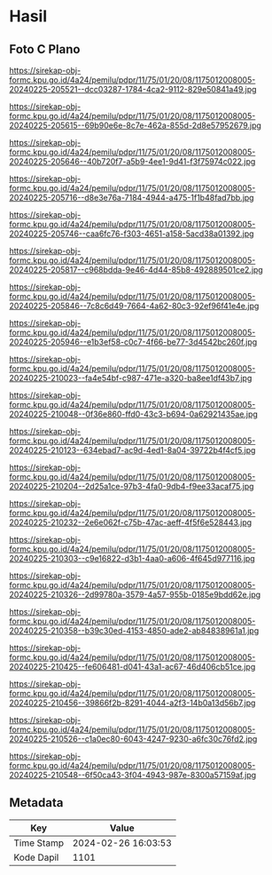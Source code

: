 # Hasil

## Foto C Plano

https://sirekap-obj-formc.kpu.go.id/4a24/pemilu/pdpr/11/75/01/20/08/1175012008005-20240225-205521--dcc03287-1784-4ca2-9112-829e50841a49.jpg

https://sirekap-obj-formc.kpu.go.id/4a24/pemilu/pdpr/11/75/01/20/08/1175012008005-20240225-205615--69b90e6e-8c7e-462a-855d-2d8e57952679.jpg

https://sirekap-obj-formc.kpu.go.id/4a24/pemilu/pdpr/11/75/01/20/08/1175012008005-20240225-205646--40b720f7-a5b9-4ee1-9d41-f3f75974c022.jpg

https://sirekap-obj-formc.kpu.go.id/4a24/pemilu/pdpr/11/75/01/20/08/1175012008005-20240225-205716--d8e3e76a-7184-4944-a475-1f1b48fad7bb.jpg

https://sirekap-obj-formc.kpu.go.id/4a24/pemilu/pdpr/11/75/01/20/08/1175012008005-20240225-205746--caa6fc76-f303-4651-a158-5acd38a01392.jpg

https://sirekap-obj-formc.kpu.go.id/4a24/pemilu/pdpr/11/75/01/20/08/1175012008005-20240225-205817--c968bdda-9e46-4d44-85b8-492889501ce2.jpg

https://sirekap-obj-formc.kpu.go.id/4a24/pemilu/pdpr/11/75/01/20/08/1175012008005-20240225-205846--7c8c6d49-7664-4a62-80c3-92ef96f41e4e.jpg

https://sirekap-obj-formc.kpu.go.id/4a24/pemilu/pdpr/11/75/01/20/08/1175012008005-20240225-205946--e1b3ef58-c0c7-4f66-be77-3d4542bc260f.jpg

https://sirekap-obj-formc.kpu.go.id/4a24/pemilu/pdpr/11/75/01/20/08/1175012008005-20240225-210023--fa4e54bf-c987-471e-a320-ba8ee1df43b7.jpg

https://sirekap-obj-formc.kpu.go.id/4a24/pemilu/pdpr/11/75/01/20/08/1175012008005-20240225-210048--0f36e860-ffd0-43c3-b694-0a62921435ae.jpg

https://sirekap-obj-formc.kpu.go.id/4a24/pemilu/pdpr/11/75/01/20/08/1175012008005-20240225-210123--634ebad7-ac9d-4ed1-8a04-39722b4f4cf5.jpg

https://sirekap-obj-formc.kpu.go.id/4a24/pemilu/pdpr/11/75/01/20/08/1175012008005-20240225-210204--2d25a1ce-97b3-4fa0-9db4-f9ee33acaf75.jpg

https://sirekap-obj-formc.kpu.go.id/4a24/pemilu/pdpr/11/75/01/20/08/1175012008005-20240225-210232--2e6e062f-c75b-47ac-aeff-4f5f6e528443.jpg

https://sirekap-obj-formc.kpu.go.id/4a24/pemilu/pdpr/11/75/01/20/08/1175012008005-20240225-210303--c9e16822-d3b1-4aa0-a606-4f645d977116.jpg

https://sirekap-obj-formc.kpu.go.id/4a24/pemilu/pdpr/11/75/01/20/08/1175012008005-20240225-210326--2d99780a-3579-4a57-955b-0185e9bdd62e.jpg

https://sirekap-obj-formc.kpu.go.id/4a24/pemilu/pdpr/11/75/01/20/08/1175012008005-20240225-210358--b39c30ed-4153-4850-ade2-ab84838961a1.jpg

https://sirekap-obj-formc.kpu.go.id/4a24/pemilu/pdpr/11/75/01/20/08/1175012008005-20240225-210425--fe606481-d041-43a1-ac67-46d406cb51ce.jpg

https://sirekap-obj-formc.kpu.go.id/4a24/pemilu/pdpr/11/75/01/20/08/1175012008005-20240225-210456--39866f2b-8291-4044-a2f3-14b0a13d56b7.jpg

https://sirekap-obj-formc.kpu.go.id/4a24/pemilu/pdpr/11/75/01/20/08/1175012008005-20240225-210526--c1a0ec80-6043-4247-9230-a6fc30c76fd2.jpg

https://sirekap-obj-formc.kpu.go.id/4a24/pemilu/pdpr/11/75/01/20/08/1175012008005-20240225-210548--6f50ca43-3f04-4943-987e-8300a57159af.jpg


## Metadata

| Key        | Value               |
| ---------- | ------------------- |
| Time Stamp | 2024-02-26 16:03:53 |
| Kode Dapil | 1101                |



